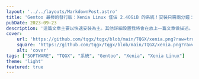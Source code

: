 ```yaml
---
layout: '../../layouts/MarkdownPost.astro'
title: 'Gentoo 最棒的發行版：Xenia Linux 僅佔 2.40GiB 的系統！安裝只需兩分鐘：自動裝好硬碟、Sytemd、Gnome環境'
pubDate: 2023-09-23
description: '這篇文章主要以快速安裝為主。其他詳細設置我將會在放上一篇文章做描述。這套系統安裝完成，真的只佔用 2.4GiB的儲存空間，不只這樣，你能想像一套系統：在兩分鐘內，就能自動幫你搞定所有硬碟設置、系統、和一些雜項、而且是對系統環境最苛刻的Gentoo來說，所以種種吸引力、極大的誘惑之下，我就來寫這篇文章了。對於常常關注系統精簡版愛好者、極客玩家要的是什麼？要的就是效率跟快速、還有不能出太多錯誤！一切都是精美的'
cover:
    url: 'https://github.com/tqgx/tqgx/blob/main/TQGX/xenia.png?raw=true'
    square: 'https://github.com/tqgx/tqgx/blob/main/TQGX/xenia.png?raw=true'
    alt: 'cover'
tags: ["SOFTWARE", "TQGX", "系統", "Gentoo", "Xenia", "Xenia Linux"] 
theme: 'light'
featured: true
---
```

